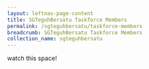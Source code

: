 ```yaml
---
layout: leftnav-page-content
title: SGTeguhBersatu Taskforce Members
permalink: /sgteguhbersatu/taskforce-members
breadcrumb: SGTeguhBersatu Taskforce Members
collection_name: sgteguhbersatu
---
```


watch this space!

